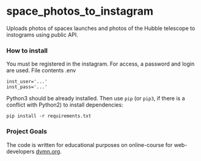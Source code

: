 # space_photos_to_instagram
Uploads photos of spacex launches and photos of the Hubble telescope to instograms using public API. 

### How to install

You must be registered in the instagram. For access, a password and login are used.
File contents .env
```
inst_user='...'
inst_pass='...'
```

Python3 should be already installed. 
Then use `pip` (or `pip3`, if there is a conflict with Python2) to install dependencies:
```
pip install -r requirements.txt
```

### Project Goals

The code is written for educational purposes on online-course for web-developers [dvmn.org](https://dvmn.org/).
